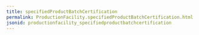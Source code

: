 ```yaml
---
title: specifiedProductBatchCertification
permalink: ProductionFacility.specifiedProductBatchCertification.html
jsonid: productionfacility_specifiedproductbatchcertification
---
```

